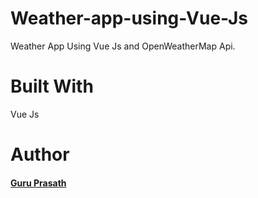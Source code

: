 # Weather-app-using-Vue-Js
Weather App Using Vue Js and OpenWeatherMap Api.

# Built With

Vue Js 

# Author

 #### <a href="https://github.com/guruk05">Guru Prasath</a>
